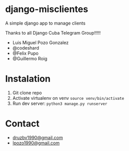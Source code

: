 # django-misclientes
A simple django app to manage clients

Thanks to all Django Cuba Telegram Group!!!!!
* Luis Miguel Pozo Gonzalez
* @codeshard
* @Felix Pupo
* @Guillermo Roig

# Instalation
1. Git clone repo
2. Activate virtualenv on venv ```source venv/bin/activate```
3. Run dev server: ```python3 manage.py runserver```

# Contact
* druzbv1990@gmail.com
* lpozo1990@gmail.com

